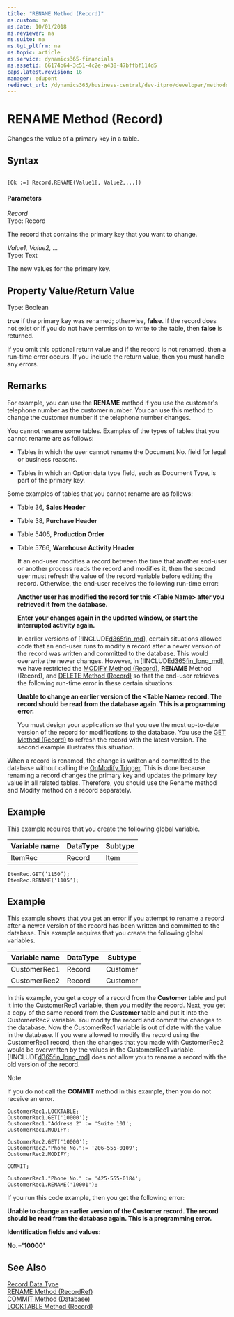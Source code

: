 ```yaml
---
title: "RENAME Method (Record)"
ms.custom: na
ms.date: 10/01/2018
ms.reviewer: na
ms.suite: na
ms.tgt_pltfrm: na
ms.topic: article
ms.service: dynamics365-financials
ms.assetid: 66174b64-3c51-4c2e-a438-47bffbf114d5
caps.latest.revision: 16
manager: edupont
redirect_url: /dynamics365/business-central/dev-itpro/developer/methods-auto/library
---
```


 

# RENAME Method (Record)
Changes the value of a primary key in a table.  
  
## Syntax  
  
```  
  
[Ok :=] Record.RENAME(Value1[, Value2,...])  
```  
  
#### Parameters  
 *Record*  
 Type: Record  
  
 The record that contains the primary key that you want to change.  
  
 *Value1, Value2, …*  
 Type: Text  
  
 The new values for the primary key.  
  
## Property Value/Return Value  
 Type: Boolean  
  
 **true** if the primary key was renamed; otherwise, **false**. If the record does not exist or if you do not have permission to write to the table, then **false** is returned.  
  
 If you omit this optional return value and if the record is not renamed, then a run-time error occurs. If you include the return value, then you must handle any errors.  
  
## Remarks  
 For example, you can use the **RENAME** method if you use the customer's telephone number as the customer number. You can use this method to change the customer number if the telephone number changes.  
  
 You cannot rename some tables. Examples of the types of tables that you cannot rename are as follows:  
  
-   Tables in which the user cannot rename the Document No. field for legal or business reasons.  
  
-   Tables in which an Option data type field, such as Document Type, is part of the primary key.  
  
 Some examples of tables that you cannot rename are as follows:  
  
-   Table 36, **Sales Header**  
  
-   Table 38, **Purchase Header**  
  
-   Table 5405, **Production Order**  
  
-   Table 5766, **Warehouse Activity Header**  
  
     If an end-user modifies a record between the time that another end-user or another process reads the record and modifies it, then the second user must refresh the value of the record variable before editing the record. Otherwise, the end-user receives the following run-time error:  
  
     **Another user has modified the record for this \<Table Name> after you retrieved it from the database.**  
  
     **Enter your changes again in the updated window, or start the interrupted activity again.**  
  
     In earlier versions of [!INCLUDE[d365fin_md](../includes/d365fin_md.md)], certain situations allowed code that an end-user runs to modify a record after a newer version of the record was written and committed to the database. This would overwrite the newer changes. However, in [!INCLUDE[d365fin_long_md](../includes/d365fin_long_md.md)], we have restricted the [MODIFY Method \(Record\)](devenv-MODIFY-Method-Record.md), **RENAME** Method \(Record\), and [DELETE Method \(Record\)](devenv-DELETE-Method-Record.md) so that the end-user retrieves the following run-time error in these certain situations:  
  
     **Unable to change an earlier version of the \<Table Name> record. The record should be read from the database again. This is a programming error.**  
  
     You must design your application so that you use the most up-to-date version of the record for modifications to the database. You use the [GET Method \(Record\)](devenv-GET-Method-Record.md) to refresh the record with the latest version. The second example illustrates this situation.  
  
 When a record is renamed, the change is written and committed to the database without calling the [OnModify Trigger](../triggers/devenv-OnModify-Trigger.md). This is done because renaming a record changes the primary key and updates the primary key value in all related tables. Therefore, you should use the Rename method and Modify method on a record separately.  
  
## Example  
 This example requires that you create the following global variable.  
  
|Variable name|DataType|Subtype|  
|-------------------|--------------|-------------|  
|ItemRec|Record|Item|  
  
```  
ItemRec.GET(‘1150’);  
ItemRec.RENAME(‘1105’);  
```  
  
## Example  
 This example shows that you get an error if you attempt to rename a record after a newer version of the record has been written and committed to the database. This example requires that you create the following global variables.  
  
|Variable name|DataType|Subtype|  
|-------------------|--------------|-------------|  
|CustomerRec1|Record|Customer|  
|CustomerRec2|Record|Customer|  
  
 In this example, you get a copy of a record from the **Customer** table and put it into the CustomerRec1 variable, then you modify the record. Next, you get a copy of the same record from the **Customer** table and put it into the CustomerRec2 variable. You modify the record and commit the changes to the database. Now the CustomerRec1 variable is out of date with the value in the database. If you were allowed to modify the record using the CustomerRec1 record, then the changes that you made with CustomerRec2 would be overwritten by the values in the CustomerRec1 variable. [!INCLUDE[d365fin_long_md](../includes/d365fin_long_md.md)] does not allow you to rename a record with the old version of the record.  
  
> [!NOTE]  
>  If you do not call the **COMMIT** method in this example, then you do not receive an error.  
  
```  
CustomerRec1.LOCKTABLE;  
CustomerRec1.GET('10000');  
CustomerRec1."Address 2" := 'Suite 101';  
CustomerRec1.MODIFY;  
  
CustomerRec2.GET('10000');  
CustomerRec2."Phone No.":= '206-555-0109';  
CustomerRec2.MODIFY;  
  
COMMIT;  
  
CustomerRec1."Phone No." := '425-555-0184';  
CustomerRec1.RENAME('10001');  
```  
  
 If you run this code example, then you get the following error:  
  
 **Unable to change an earlier version of the Customer record. The record should be read from the database again. This is a programming error.**  
  
 **Identification fields and values:**  
  
 **No.='10000'**  
  
## See Also  
 [Record Data Type](../datatypes/devenv-Record-Data-Type.md)   
 [RENAME Method \(RecordRef\)](devenv-RENAME-Method-RecordRef.md)   
 [COMMIT Method \(Database\)](devenv-COMMIT-Method-Database.md)   
 [LOCKTABLE Method \(Record\)](devenv-LOCKTABLE-Method-Record.md)